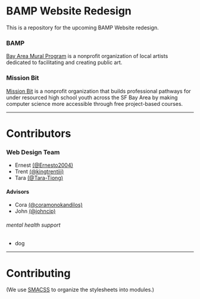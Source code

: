 # BAMP Website Redesign
This is a repository for the upcoming BAMP Website redesign. 

### BAMP
[Bay Area Mural Program](https://www.thebamp.org/) is a nonprofit organization of local artists
dedicated to facilitating and creating public art. 

### Mission Bit
[Mission Bit](missionbit.org) is a nonprofit organization that builds professional pathways for
under resourced high school youth across the SF Bay Area by making computer science more accessible
through free project-based courses.

---

# Contributors

### Web Design Team
* Ernest [(@Ernesto2004)](https://github.com/Ernesto2004)
* Trent [(@kingtrentiii)](https://github.com/kingtrentiii)
* Tara [(@Tara-Tiong)](https://github.com/Tara-Tiong)

#### Advisors
* Cora [(@coramonokandilos)](https://github.com/coramonokandilos)
* John [(@johncip)](https://github.com/johncip)

###### mental health support 
* dog 

---

# Contributing 

(We use [SMACSS](http://smacss.com/) to organize the stylesheets into modules.)
